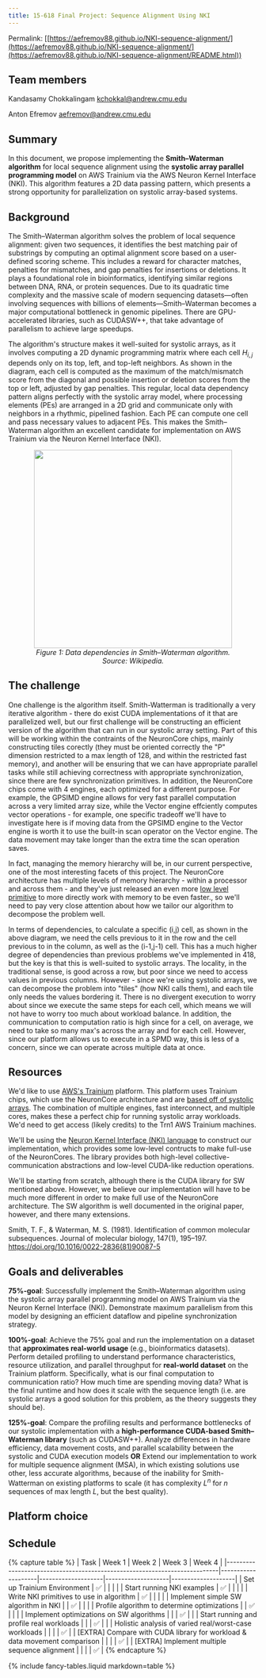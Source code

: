 ```yaml
---
title: 15-618 Final Project: Sequence Alignment Using NKI
---
```


Permalink: [[https://aefremov88.github.io/NKI-sequence-alignment/](https://aefremov88.github.io/NKI-sequence-alignment/](https://aefremov88.github.io/NKI-sequence-alignment/README.html))

## Team members
Kandasamy Chokkalingam <kchokkal@andrew.cmu.edu>

Anton Efremov <aefremov@andrew.cmu.edu>

## Summary
In this document, we propose implementing the **Smith–Waterman algorithm** for local sequence alignment using the **systolic array parallel programming model** on AWS Trainium via the AWS Neuron Kernel Interface (NKI). This algorithm features a 2D data passing pattern, which presents a strong opportunity for parallelization on systolic array-based systems.

## Background
The Smith–Waterman algorithm solves the problem of local sequence alignment: given two sequences, it identifies the best matching pair of substrings by computing an optimal alignment score based on a user-defined scoring scheme. This includes a reward for character matches, penalties for mismatches, and gap penalties for insertions or deletions. It plays a foundational role in bioinformatics, identifying similar regions between DNA, RNA, or protein sequences. Due to its quadratic time complexity and the massive scale of modern sequencing datasets—often involving sequences with billions of elements—Smith–Waterman becomes a major computational bottleneck in genomic pipelines. There are GPU-accelerated libraries, such as CUDASW++, that take advantage of parallelism to achieve large speedups.

The algorithm's structure makes it well-suited for systolic arrays, as it involves computing a 2D dynamic programming matrix where each cell $H_{i,j}$ depends only on its top, left, and top-left neighbors. As shown in the diagram, each cell is computed as the maximum of the match/mismatch score from the diagonal and possible insertion or deletion scores from the top or left, adjusted by gap penalties. This regular, local data dependency pattern aligns perfectly with the systolic array model, where processing elements (PEs) are arranged in a 2D grid and communicate only with neighbors in a rhythmic, pipelined fashion. Each PE can compute one cell and pass necessary values to adjacent PEs. This makes the Smith–Waterman algorithm an excellent candidate for implementation on AWS Trainium via the Neuron Kernel Interface (NKI).

<p align="center">
  <img src="https://upload.wikimedia.org/wikipedia/commons/a/ad/Smith-Waterman-Algorithm-Scoring-1.png" width="400"/>
  <br/>
  <em>Figure 1: Data dependencies in Smith–Waterman algorithm. <br/>
    Source: Wikipedia.</em>
</p>

## The challenge
One challenge is the algorithm itself. Smith-Watterman is traditionally a very iterative algorithm - there do exist CUDA implementations of it that are parallelized well, but our first challenge will be constructing an efficient version of the algorithm that can run in our systolic array setting. Part of this will be working within the contraints of the NeuronCore chips, mainly constructing tiles corectly (they must be oriented correctly the "P" dimension restricted to a max length of 128, and within the restricted fast memory), and another will be ensuring that we can have appropriate parallel tasks while still achieving correctness with appropriate synchronization, since there are few synchronization primitives. In addition, the NeuronCore chips come with 4 engines, each optimized for a different purpose. For example, the GPSIMD engine allows for very fast parallel computation across a very limited array size, while the Vector engine effciently computes vector operations - for example, one specific tradeoff we'll have to investigate here is if moving data from the GPSIMD engine to the Vector engine is worth it to use the built-in scan operator on the Vector engine. The data movement may take longer than the extra time the scan operation saves.

In fact, managing the memory hierarchy will be, in our current perspective, one of the most interesting facets of this project. The NeuronCore architecture has multiple levels of memory hierarchy - within a processor and across them - and they've just released an even more [low level primitive](https://awsdocs-neuron.readthedocs-hosted.com/en/latest/general/nki/nki_direct_allocation_guide.html) to more directly work with memory to be even faster., so we'll need to pay very close attention about how we tailor our algorithm to decompose the problem well.

In terms of dependencies, to calculate a specific (i,j) cell, as shown in the above diagram, we need the cells previous to it in the row and the cell previous to in the column, as well as the (i-1,j-1) cell. This has a much higher degree of dependencies than previous problems we've implemented in 418, but the key is that this is well-suited to systolic arrays. The locality, in the traditional sense, is good across a row, but poor since we need to access values in previous columns. However - since we're using systolic arrays, we can decompose the problem into "tiles" (how NKI calls them), and each tile only needs the values bordering it. There is no divergent execution to worry about since we execute the same steps for each cell, which means we will not have to worry too much about workload balance. In addition, the communication to computation ratio is high since for a cell, on average, we need to take so many max's across the array and for each cell. However, since our platform allows us to execute in a SPMD way, this is less of a concern, since we can operate across multiple data at once.

## Resources
We'd like to use [AWS's Trainium](https://aws.amazon.com/ai/machine-learning/trainium/) platform. This platform uses Trainium chips, which use the NeuronCore architecture and are [based off of systolic arrays](https://aws.amazon.com/blogs/machine-learning/how-to-extend-the-functionality-of-aws-trainium-with-custom-operators/). The combination of multiple engines, fast interconnect, and multiple cores, makes these a perfect chip for running systolic array workloads. We'd need to get access (likely credits) to the Trn1 AWS Trainium machines.

We'll be using the [Neuron Kernel Interface (NKI) language](https://awsdocs-neuron.readthedocs-hosted.com/en/latest/general/nki/index.html) to construct our implementation, which provides some low-level contructs to make full-use of the NeuronCores. The library provides both high-level collective-communication abstractions and low-level CUDA-like reduction operations.

We'll be starting from scratch, although there is the CUDA library for SW mentioned above. However, we believe our implementation will have to be much more different in order to make full use of the NeuronCore architecture. The SW algorithm is well documented in the original paper, however, and there many extensions.

Smith, T. F., & Waterman, M. S. (1981). Identification of common molecular subsequences. Journal of molecular biology, 147(1), 195–197. https://doi.org/10.1016/0022-2836(81)90087-5

## Goals and deliverables
**75%-goal**: Successfully implement the Smith–Waterman algorithm using the systolic array parallel programming model on AWS Trainium via the Neuron Kernel Interface (NKI). Demonstrate maximum parallelism from this model by designing an efficient dataflow and pipeline synchronization strategy.

**100%-goal**: Achieve the 75% goal and run the implementation on a dataset that **approximates real-world usage** (e.g., bioinformatics datasets). Perform detailed profiling to understand performance characteristics, resource utilization, and parallel throughput for **real-world dataset** on the Trainium platform. Specifically, what is our final computation to communication ratio? How much time are spending moving data? What is the final runtime and how does it scale with the sequence length (i.e. are systolic arrays a good solution for this problem, as the theory suggests they should be).

**125%-goal**: Compare the profiling results and performance bottlenecks of our systolic implementation with a **high-performance CUDA-based Smith–Waterman library** (such as CUDASW++). Analyze differences in hardware efficiency, data movement costs, and parallel scalability between the systolic and CUDA execution models **OR** Extend our implementation to work for multiple sequence alignment (MSA), in which existing solutions use other, less accurate algorithms, because of the inability for Smith-Watterman on existing platforms to scale (it has complexity $L^n$ for $n$ sequences of max length $L$, but the best quality).

## Platform choice

## Schedule
{% capture table %}
| Task                                                                      | Week 1             | Week 2             | Week 3             | Week 4             |
|---------------------------------------------------------------------------|--------------------|--------------------|--------------------|--------------------|
| Set up Trainium Environment                                               | ✅ |                    |                    |                    |
| Start running NKI examples                                                | ✅ |                    |                    |                    |
| Write NKI primitives to use in algorithm                                  | ✅ |                    |                    |                    |
| Implement simple SW algorithm in NKI                                      |                    | ✅ |                    |                    |
| Profile algorithm to determine optimizations                              |                    | ✅ |                    |                    |
| Implement optimizations on SW algorithms                                  |                    |                    | ✅ |                    |
| Start running and profile real workloads                                  |                    |                    | ✅ |                    |
| Holistic analysis of varied real/worst-case workloads                     |                    |                    |                    | ✅ |
| [EXTRA] Compare with CUDA library for workload & data movement comparison |                    |                    |                    | ✅ |
| [EXTRA] Implement multiple sequence alignment                             |                    |                    |                    | ✅ |
{% endcapture %}

{% include fancy-tables.liquid markdown=table %}
